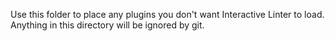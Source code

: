 Use this folder to place any plugins you don't want Interactive Linter to load.  Anything in this directory will be ignored by git.
